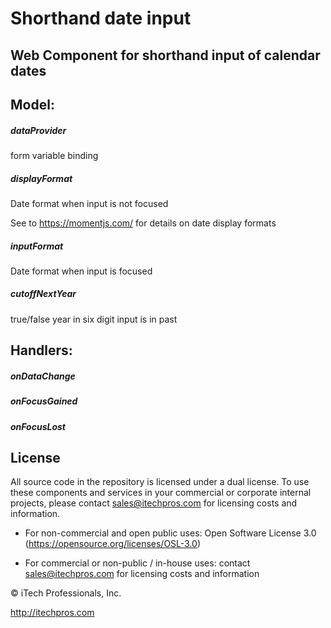 # Shorthand date input

## Web Component for shorthand input of calendar dates








## Model:

##### dataProvider

form variable binding

##### displayFormat

Date format when input is not focused

See to https://momentjs.com/ for details on date display formats

##### inputFormat

Date format when input is focused

##### cutoffNextYear

true/false year in six digit input is in past



## Handlers:

##### onDataChange
##### onFocusGained
##### onFocusLost

## License



All source code in the repository is licensed under a dual license.  To use these components and services in your commercial or corporate internal projects, please contact sales@itechpros.com for licensing costs and information.



 * For non-commercial and open public uses: Open Software License 3.0 (https://opensource.org/licenses/OSL-3.0)

 * For commercial or non-public / in-house uses: contact sales@itechpros.com for licensing costs and information



&copy; iTech Professionals, Inc. 

http://itechpros.com

